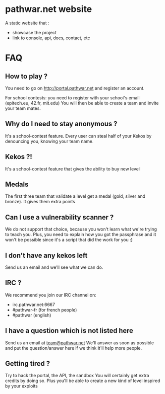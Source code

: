 pathwar.net website
===================

A static website that :
- showcase the project
- link to console, api, docs, contact, etc

FAQ
===

How to play ?
-------------

You need to go on http://portal.pathwar.net and register an account.

For school contests: you need to register with your school's email (epitech.eu, 42.fr, mit.edu)
You will then be able to create a team and invite your team mates.


Why do I need to stay anonymous ?
---------------------------------

It's a school-contest feature.
Every user can steal half of your Kekos by denouncing you, knowing your team name.


Kekos ?!
--------

It's a school-contest feature that gives the ability to buy new level

Medals
------

The first three team that validate a level get a medal (gold, silver and bronze).
It gives them extra points

Can I use a vulnerability scanner ?
-----------------------------------

We do not support that choice, because you won't learn what we're trying to teach you.
Plus, you need to explain how you got the passphrase and it won't be possible since it's a script that did the work for you :)

I don't have any kekos left
---------------------------

Send us an email and we'll see what we can do.

IRC ?
-----

We recommend you join our IRC channel on:

- irc.pathwar.net:6667
- #pathwar-fr (for french people)
- #pathwar (english)

I have a question which is not listed here
------------------------------------------

Send us an email at team@pathwar.net
We'll answer as soon as possible and put the question/answer here if we think it'll help more people.


Getting tired ?
---------------

Try to hack the portal, the API, the sandbox
You will certainly get extra credits by doing so.
Plus you'll be able to create a new kind of level inspired by your exploits
